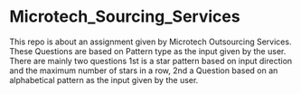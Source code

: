 # Microtech_Sourcing_Services
This repo is about an assignment given by Microtech Outsourcing Services. These Questions are based on Pattern type as the input given by 
the user. There are mainly two questions 1st is a star pattern based on input direction and the maximum number of stars in a row, 
2nd a Question based on an alphabetical pattern as the input given by the user.
